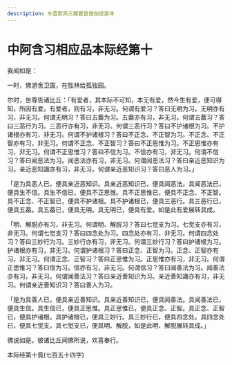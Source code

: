```yaml
---
description: 东晋罽宾三藏瞿昙僧伽提婆译
---
```


# 中阿含习相应品本际经第十

我闻如是：

一时，佛游舍卫国，在胜林给孤独园。

尔时，世尊告诸比丘：「有爱者，其本际不可知，本无有爱，然今生有爱，便可得知，所因有爱。有爱者，则有习，非无习。何谓有爱习？答曰无明为习。无明亦有习，非无习。何谓无明习？答曰五葢为习。五葢亦有习，非无习。何谓五葢习？答曰三恶行为习。三恶行亦有习，非无习。何谓三恶行习？答曰不护诸根为习。不护诸根亦有习，非无习。何谓不护诸根习？答曰不正念、不正智为习。不正念、不正智亦有习，非无习。何谓不正念、不正智习？答曰不正思惟为习。不正思惟亦有习，非无习。何谓不正思惟习？答曰不信为习。不信亦有习，非无习。何谓不信习？答曰闻恶法为习。闻恶法亦有习，非无习。何谓闻恶法习？答曰亲近恶知识为习。亲近恶知識亦有习，非无习。何谓亲近恶知识习？答曰恶人为习。」

「是为具恶人已，便具亲近恶知识。具亲近恶知识已，便具闻恶法。具闻恶法已，便具生不信。具生不信已，便具不正思惟。具不正思惟已，便具不正念、不正智。具不正念、不正智已，便具不护诸根。具不护诸根已，便具三恶行。具三恶行已，便具五葢。具五葢已，便具无明。具无明已，便具有爱。如是此有爱展转具成。

「明、解脱亦有习，非无习。何谓明、解脱习？答曰七觉支为习。七觉支亦有习，非无习。何谓七觉支习？答曰四念处为习。四念处亦有习，非无习。何谓四念处习？答曰三妙行为习。三妙行亦有习，非无习。何谓三妙行习？答曰护诸根为习。护诸根亦有习，非无习。何谓护诸根习？答曰正念、正智为习。正念、正智亦有习，非无习。何谓正念、正智习？答曰正思惟为习。正思惟亦有习，非无习。何谓正思惟习？答曰信为习。信亦有习，非无习。何谓信习？答曰闻善法为习。闻善法亦有习，非无习。何谓闻善法习？答曰亲近善知识为习。亲近善知識亦有习，非无习。何谓亲近善知识习？答曰善人为习。

「是为具善人已，便具亲近善知识。具亲近善知识已，便具闻善法。具闻善法已，便具生信。具生信已，便具正思惟。具正思惟已，便具正念、正智。具正念、正智已，便具护诸根。具护诸根已，便具三妙行。具三妙行已，便具四念处。具四念处已，便具七觉支。具七觉支已，便具明、解脱，如是此明、解脱展转具成。」

佛说如是。彼诸比丘闻佛所说，欢喜奉行。

本际经第十竟(七百五十四字)
